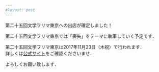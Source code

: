 ```yaml
---
#layout: post
---
```

第二十五回文学フリマ東京への出店が確定しました！

第二十五回文学フリマ東京では「喪失」をテーマに執筆していく予定です．

第二十五回文学フリマ東京は2017年11月23日（木祝）で行われます．<br/>
詳しくは<a href="http://bunfree.net/?tokyo_bun25">公式サイト<a/>をご確認くださいませ．

よろしくお願い致します．